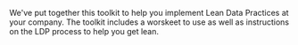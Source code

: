 We've put together this toolkit to help you implement Lean Data Practices at your company.  The toolkit includes a worskeet to use as well as instructions on the LDP process to help you get lean.  
